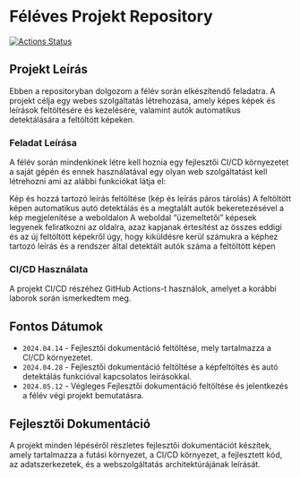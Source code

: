 # Féléves Projekt Repository
[![Actions Status](https://github.com/Kerhalish/Homework_CI-CD/workflows/default,%20build%20and%20release/badge.svg)](https://github.com/Kerhalish/Homework_CI-CD/actions)

## Projekt Leírás
Ebben a repositoryban dolgozom a félév során elkészítendő feladatra. A projekt célja egy webes szolgáltatás létrehozása, amely képes képek és leírások feltöltésére és kezelésére, valamint autók automatikus detektálására a feltöltött képeken.

### Feladat Leírása

A félév során mindenkinek létre kell hoznia egy fejlesztői CI/CD környezetet a saját gépén és ennek használatával egy olyan web szolgáltatást kell létrehozni ami az alábbi funkciókat látja el:

Kép és hozzá tartozó leírás feltöltése (kép és leírás páros tárolás)
A feltöltött képen automatikus autó detektálás és a megtalált autók bekeretezésével a kép megjelenítése a weboldalon
A weboldal “üzemeltetői” képesek legyenek feliratkozni az oldalra, azaz kapjanak értesítést az összes eddigi és az új feltöltött képekről úgy, hogy kiküldésre kerül számukra a képhez tartozó leírás és a rendszer által detektált autók száma a feltöltött képen


### CI/CD Használata
A projekt CI/CD részéhez GitHub Actions-t használok, amelyet a korábbi laborok során ismerkedtem meg.


## Fontos Dátumok
- `2024.04.14` - Fejlesztői dokumentáció feltöltése, mely tartalmazza a CI/CD környezetet.
- `2024.04.28` - Fejlesztői dokumentáció feltöltése a képfeltöltés és autó detektálás funkcióval kapcsolatos leírásokkal.
- `2024.05.12` - Végleges Fejlesztői dokumentáció feltöltése és jelentkezés a félév végi projekt bemutatásra.

## Fejlesztői Dokumentáció
A projekt minden lépéséről részletes fejlesztői dokumentációt készítek, amely tartalmazza a futási környezet, a CI/CD környezet, a fejlesztett kód, az adatszerkezetek, és a webszolgáltatás architektúrájának leírását.
